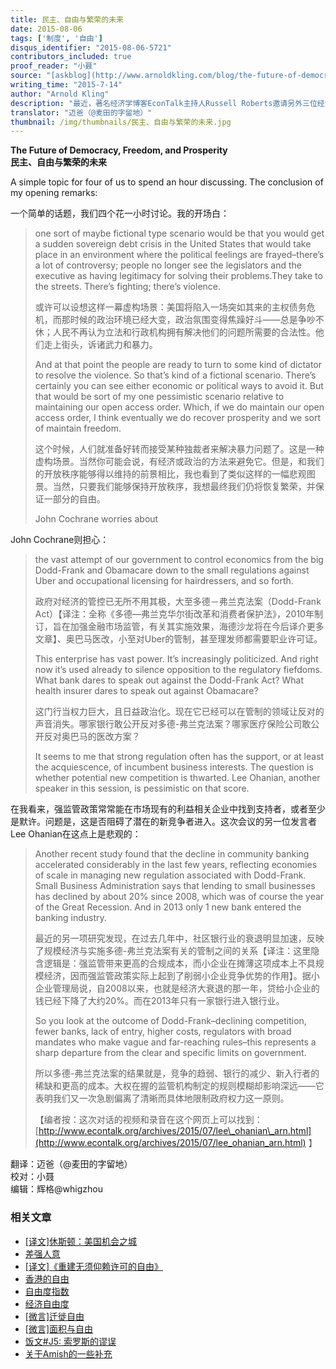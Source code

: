 ```yaml
---
title: 民主、自由与繁荣的未来
date: 2015-08-06
tags: ['制度', '自由']
disqus_identifier: "2015-08-06-5721"
contributors_included: true
proof_reader: "小聂"
source: "[askblog](http://www.arnoldkling.com/blog/the-future-of-democracy-freedom-and-prosperity/)"
writing_time: "2015-7-14"
author: "Arnold Kling"
description: "最近，著名经济学博客EconTalk主持人Russell Roberts邀请另外三位经济学家Lee Ohanian, Arnold Kling和John Cochrane座谈，展望美国制度演变的前景，看得出，悲观气氛浓厚，这里是Arnold Kling会后发的博客，John Cochrane还写了篇长文，本组正在翻译中。"
translator: "迈爸（@麦田的字留地）"
thumbnail: /img/thumbnails/民主、自由与繁荣的未来.jpg
---
```


**The Future of Democracy, Freedom, and Prosperity**  
**民主、自由与繁荣的未来**

A simple topic for four of us to spend an hour discussing. The conclusion of my opening remarks:

一个简单的话题，我们四个花一小时讨论。我的开场白：


> one sort of maybe fictional type scenario would be that you would get a sudden sovereign debt crisis in the United States that would take place in an environment where the political feelings are frayed–there’s a lot of controversy; people no longer see the legislators and the executive as having legitimacy for solving their problems.They take to the streets. There’s fighting; there’s violence.
> 
>  或许可以设想这样一幕虚构场景：美国将陷入一场突如其来的主权债务危机，而那时候的政治环境已经大变，政治氛围变得焦躁好斗——总是争吵不休；人民不再认为立法和行政机构拥有解决他们的问题所需要的合法性。他们走上街头，诉诸武力和暴力。
> 
>  And at that point the people are ready to turn to some kind of dictator to resolve the violence. So that’s kind of a fictional scenario. There’s certainly you can see either economic or political ways to avoid it. But that would be sort of my one pessimistic scenario relative to maintaining our open access order. Which, if we do maintain our open access order, I think eventually we do recover prosperity and we sort of maintain freedom.
> 
>  这个时候，人们就准备好转而接受某种独裁者来解决暴力问题了。这是一种虚构场景。当然你可能会说，有经济或政治的方法来避免它。但是，和我们的开放秩序能够得以维持的前景相比，我也看到了类似这样的一幅悲观图景。当然，只要我们能够保持开放秩序，我想最终我们仍将恢复繁荣，并保证一部分的自由。
> 
>  John Cochrane worries about

John Cochrane则担心：


> the vast attempt of our government to control economics from the big Dodd-Frank and Obamacare down to the small regulations against Uber and occupational licensing for hairdressers, and so forth.
> 
>  政府对经济的管控已无所不用其极，大至多德－弗兰克法案（Dodd-Frank Act）【译注：全称《多德—弗兰克华尔街改革和消费者保护法》，2010年制订，旨在加强金融市场监管，有关其实施效果，海德沙龙将在今后译介更多文章】、奥巴马医改，小至对Uber的管制，甚至理发师都需要职业许可证。
> 
>  This enterprise has vast power. It’s increasingly politicized. And right now it’s used already to silence opposition to the regulatory fiefdoms. What bank dares to speak out against the Dodd-Frank Act? What health insurer dares to speak out against Obamacare?
> 
>  这门行当权力巨大，且日益政治化。现在它已经可以在管制的领域让反对的声音消失。哪家银行敢公开反对多德-弗兰克法案？哪家医疗保险公司敢公开反对奥巴马的医改方案？
> 
>  It seems to me that strong regulation often has the support, or at least the acquiescence, of incumbent business interests. The question is whether potential new competition is thwarted. Lee Ohanian, another speaker in this session, is pessimistic on that score.

在我看来，强监管政策常常能在市场现有的利益相关企业中找到支持者，或者至少是默许。问题是，这是否阻碍了潜在的新竞争者进入。这次会议的另一位发言者Lee Ohanian在这点上是悲观的：


> Another recent study found that the decline in community banking accelerated considerably in the last few years, reflecting economies of scale in managing new regulation associated with Dodd-Frank. Small Business Administration says that lending to small businesses has declined by about 20% since 2008, which was of course the year of the Great Recession. And in 2013 only 1 new bank entered the banking industry.
> 
>  最近的另一项研究发现，在过去几年中，社区银行业的衰退明显加速，反映了规模经济与实施多德-弗兰克法案有关的管制之间的关系【译注：这里隐含逻辑是：强监管带来更高的合规成本，而小企业在摊薄这项成本上不具规模经济，因而强监管政策实际上起到了削弱小企业竞争优势的作用】。据小企业管理局说，自2008以来，也就是经济大衰退的那一年，贷给小企业的钱已经下降了大约20%。而在2013年只有一家银行进入银行业。
> 
>  So you look at the outcome of Dodd-Frank–declining competition, fewer banks, lack of entry, higher costs, regulators with broad mandates who make vague and far-reaching rules–this represents a sharp departure from the clear and specific limits on government.
> 
>  所以多德-弗兰克法案的结果就是，竞争的趋弱、银行的减少、新入行者的稀缺和更高的成本。大权在握的监管机构制定的规则模糊却影响深远——它表明我们又一次急剧偏离了清晰而具体地限制政府权力这一原则。
> 
>  【编者按：这次对话的视频和录音在这个网页上可以找到：[http://www.econtalk.org/archives/2015/07/lee\_ohanian\_arn.html](http://www.econtalk.org/archives/2015/07/lee_ohanian_arn.html) 】


翻译：迈爸（@麦田的字留地）  
校对：小聂  
编辑：辉格@whigzhou


### 相关文章

* [[译文]休斯顿：美国机会之城](https://headsalon.org/archives/7268.html "[译文]休斯顿：美国机会之城")
* [差强人意](https://headsalon.org/archives/7129.html "差强人意")
* [[译文]《重建无须仰赖许可的自由》](https://headsalon.org/archives/6290.html "[译文]《重建无须仰赖许可的自由》")
* [香港的自由](https://headsalon.org/archives/6926.html "香港的自由")
* [自由度指数](https://headsalon.org/archives/6924.html "自由度指数")
* [经济自由度](https://headsalon.org/archives/6217.html "经济自由度")
* [[微言]迁徙自由](https://headsalon.org/archives/4381.html "[微言]迁徙自由")
* [[微言]面积与自由](https://headsalon.org/archives/4050.html "[微言]面积与自由")
* [饭文#J5: 索罗斯的谬误](https://headsalon.org/archives/763.html "饭文#J5: 索罗斯的谬误")
* [关于Amish的一些补充](https://headsalon.org/archives/306.html "关于Amish的一些补充")
